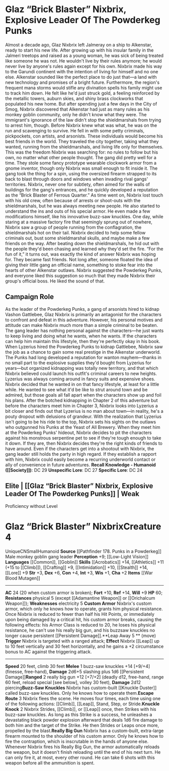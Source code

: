 ﻿---
ac: '24'
alignment: CN
all_resistance: null
burrow_speed: null
charisma: '+2'
climb_speed: '30'
constitution: '+4'
creature_ability:
- Buzz-Saw Knuckles
- Custom Armor
- Escape Route
- Knuckle Knock
- Leap Away
- Really Big Gun
creature_family: null
description: "Almost a decade ago, Glaz Nixbrix left Jalmeray on a ship to Alkenstar,\
  \ ready to start his new life. After growing up with his insular family in the Jalmeri\
  \ treetops and raised as a young woman, he was sick of being treated like someone\
  \ he was not. He wouldn't live by their rules anymore; he would never live by anyone's\
  \ rules again except for his own.<br/><br/> Nixbrix made his way to the Garundi\
  \ continent with the intention of living for himself and no one else. Alkenstar\
  \ sounded like the perfect place to do just that\u2014a land with new technology\
  \ and promises of a bright future. Furthermore, the region's frequent mana storms\
  \ would stifle any divination spells his family might use to track him down. He\
  \ felt like he'd just struck gold, a feeling reinforced by the metallic towers,\
  \ auburn skies, and shiny brass clockworks that populated his new home. But after\
  \ spending just a few days in the City of Smog, Nixbrix discovered that Alkenstar\
  \ had just as many rules as his monkey goblin community, only he didn't know what\
  \ they were. The immigrant's ignorance of the law didn't stop the shieldmarshals\
  \ from trying to arrest him, though. Before Nixbrix knew what was what, he was on\
  \ the run and scavenging to survive.<br/><br/> He fell in with some petty criminals,\
  \ pickpockets, con artists, and arsonists. These individuals would become his best\
  \ friends in the world. They traveled the city together, taking what they wanted,\
  \ running from the shieldmarshals, and living life only for themselves. This was\
  \ the freedom Nixbrix was searching for: no rules to follow but his own, no matter\
  \ what other people thought.<br/><br/> The gang did pretty well for a time. They\
  \ stole some fancy prototype wearable clockwork armor from a gnome inventor, though\
  \ only Nixbrix was small enough to fit inside it. The gang took the thing for a\
  \ spin, using the oversized firearm strapped to its back to blast through doors\
  \ and windows when invading rival gangs' territories. Nixbrix, never one for subtlety,\
  \ often aimed for the walls of buildings for the gang's entrances, and he quickly\
  \ developed a reputation as the \u201CBrick Blaster of Ferrous Quarter.\u201D<br/><br/>\
  \ As time went on, Nixbrix lost touch with his old crew, often because of arrests\
  \ or shoot-outs with the shieldmarshals, but he was always meeting new people. He\
  \ also started to understand the ins and outs of his special armor. He even made\
  \ a few modifications himself, like his innovative buzz-saw knuckles.<br/><br/>\
  \ One day, while staring at a massive factory fire that seemingly sprung out of\
  \ nowhere, Nixbrix saw a group of people running from the conflagration, the shieldmarshals\
  \ hot on their tail. Nixbrix decided to help some fellow criminals out, bust some\
  \ shieldmarshal skulls, and maybe make a few friends on the way. After beating down\
  \ the shieldmarshals, he hid out with the people they'd been chasing and learned\
  \ why they'd set the fire. \u201CFor the fun of it,\u201D it turns out, was exactly\
  \ the kind of answer Nixbrix was hoping for. They became fast friends. Not long\
  \ after, someone floated the idea of giving their little gang an official name,\
  \ something to stoke fear into the hearts of other Alkenstar outlaws. Nixbrix suggested\
  \ the Powderkeg Punks, and everyone liked this suggestion so much that they made\
  \ Nixbrix their group's official boss.<br/><br/> He liked the sound of that."
dexterity: '+6'
element: null
fly_speed: null
fortitude: '+10'
hp: '60'
id: '1940'
immunity: null
intelligence: '+3'
land_speed: '20'
language:
- '[[DATABASE/language/Common|Common]]'
- '[[DATABASE/language/Goblin|Goblin]]'
level: '4'
max_speed: '30'
name: "Glaz \u201CBrick Blaster\u201D Nixbrix"
perception: '+9'
rarity: Unique
reflex: '+14'
resistance:
- physical 5 (except [[DATABASE/equipment/Adamantine Weapon|adamantine]] or [[DATABASE/equipment/Orichalcum
  Weapon|orichalcum]] )
rus_type_level: null
sense:
- '[[DATABASE/monsterability/Low-Light Vision|low-light vision]]'
size: Small
skill:
- '[[DATABASE/skill/Acrobatics|Acrobatics]] +14'
- '[[DATABASE/skill/Athletics|Athletics]] +11'
- '[[DATABASE/skill/Crafting|Crafting]] +9'
- '[[DATABASE/skill/Intimidation|Intimidation]] +10'
- '[[DATABASE/skill/Stealth|Stealth]] +14'
- '[[DATABASE/skill/Lore|Underworld Lore]] +9'
source: '[[DATABASE/source/Pathfinder 178. Punks in a Powderkeg|Pathfinder #178: Punks
  in a Powderkeg]]'
speed:
- 20 feet
- climb 30 feet
spell: null
strength: '+3'
strength_req: '3'
strongest_save:
- Reflex
swim_speed: null
trait:
- '[[DATABASE/trait/Humanoid|Humanoid]]'
- '[[DATABASE/trait/Unique|Unique]]'
type: Creature
vision: Low-light vision
weakest_save:
- Will
weakness:
- '[[DATABASE/trait/Electricity|electricity]] 5'
will: '+9'
wisdom: '+1'

---
# Glaz “Brick Blaster” Nixbrix, Explosive Leader Of The Powderkeg Punks

Almost a decade ago, Glaz Nixbrix left Jalmeray on a ship to Alkenstar, ready to start his new life. After growing up with his insular family in the Jalmeri treetops and raised as a young woman, he was sick of being treated like someone he was not. He wouldn't live by their rules anymore; he would never live by anyone's rules again except for his own.
 Nixbrix made his way to the Garundi continent with the intention of living for himself and no one else. Alkenstar sounded like the perfect place to do just that—a land with new technology and promises of a bright future. Furthermore, the region's frequent mana storms would stifle any divination spells his family might use to track him down. He felt like he'd just struck gold, a feeling reinforced by the metallic towers, auburn skies, and shiny brass clockworks that populated his new home. But after spending just a few days in the City of Smog, Nixbrix discovered that Alkenstar had just as many rules as his monkey goblin community, only he didn't know what they were. The immigrant's ignorance of the law didn't stop the shieldmarshals from trying to arrest him, though. Before Nixbrix knew what was what, he was on the run and scavenging to survive.
 He fell in with some petty criminals, pickpockets, con artists, and arsonists. These individuals would become his best friends in the world. They traveled the city together, taking what they wanted, running from the shieldmarshals, and living life only for themselves. This was the freedom Nixbrix was searching for: no rules to follow but his own, no matter what other people thought.
 The gang did pretty well for a time. They stole some fancy prototype wearable clockwork armor from a gnome inventor, though only Nixbrix was small enough to fit inside it. The gang took the thing for a spin, using the oversized firearm strapped to its back to blast through doors and windows when invading rival gangs' territories. Nixbrix, never one for subtlety, often aimed for the walls of buildings for the gang's entrances, and he quickly developed a reputation as the “Brick Blaster of Ferrous Quarter.”
 As time went on, Nixbrix lost touch with his old crew, often because of arrests or shoot-outs with the shieldmarshals, but he was always meeting new people. He also started to understand the ins and outs of his special armor. He even made a few modifications himself, like his innovative buzz-saw knuckles.
 One day, while staring at a massive factory fire that seemingly sprung out of nowhere, Nixbrix saw a group of people running from the conflagration, the shieldmarshals hot on their tail. Nixbrix decided to help some fellow criminals out, bust some shieldmarshal skulls, and maybe make a few friends on the way. After beating down the shieldmarshals, he hid out with the people they'd been chasing and learned why they'd set the fire. “For the fun of it,” it turns out, was exactly the kind of answer Nixbrix was hoping for. They became fast friends. Not long after, someone floated the idea of giving their little gang an official name, something to stoke fear into the hearts of other Alkenstar outlaws. Nixbrix suggested the Powderkeg Punks, and everyone liked this suggestion so much that they made Nixbrix their group's official boss.
 He liked the sound of that.

## Campaign Role

As the leader of the Powderkeg Punks, a gang of arsonists hired to kidnap Vashon Gattlebee, Glaz Nixbrix is primarily an antagonist for the characters to confront and defeat in this adventure. However, his personal motives and attitude can make Nixbrix much more than a simple criminal to be beaten. The gang leader has nothing personal against the characters—he just wants to keep living and doing what he wants, when he wants. If the characters can help him maintain this lifestyle, then they're perfectly okay in his book.
 When Lyzerius hired the Powderkeg Punks to kidnap Gattlebee, Nixbrix saw the job as a chance to gain some real prestige in the Alkenstar underworld. The Punks had long developed a reputation for wanton mayhem—thanks in no small part to the explosive supplies they'd bought from Lyzerius for years—but organized kidnapping was totally new territory, and that which Nixbrix believed could launch his outfit's criminal careers to new heights.
 Lyzerius was always coming around in fancy suits and expensive shoes. Nixbrix decided that he wanted in on that fancy lifestyle, at least for a little while. He wanted to see what it'd be like to strut around town and be admired, but those goals all fall apart when the characters show up and foil his plans. After the botched kidnapping in Chapter 2 of this adventure but before the characters meet him in Chapter 3, Nixbrix looks into Lyzerius a bit closer and finds out that Lyzerius is no man about town—in reality, he's a pouty dropout with delusions of grandeur.
 With the realization that Lyzerius isn't going to be his ride to the top, Nixbrix sets his sights on the outlaws who outgunned his Punks at the Yeast of All Brewery. When they meet him at the Powderkeg Punks' hideout, Nixbrix decides to pit the characters against his monstrous serpentine pet to see if they're tough enough to take it down. If they are, then Nixbrix decides they're the right kinds of friends to have around.
 Even if the characters get into a shootout with Nixbrix, the gang leader still holds the party in high regard. If they establish a rapport with him, Nixbrix could easily become a recurring underworld contact or ally of convenience in future adventures.
**Recall Knowledge - Humanoid ([[Society]])**: DC 29
**Unspecific Lore**: DC 27
**Specific Lore**: DC 24

## Elite | [[Glaz “Brick Blaster” Nixbrix, Explosive Leader Of The Powderkeg Punks]] | Weak
Proficiency without Level

# Glaz “Brick Blaster” Nixbrix<span class="item-type">Creature 4</span>

<span class="trait-unique item-trait">Unique</span><span class="trait-alignment item-trait">CN</span><span class="trait-size item-trait">Small</span><span class="item-trait">Humanoid</span>
**Source** [[Pathfinder 178. Punks in a Powderkeg]]
Male monkey goblin gang leader
**Perception** +9; [[Low-Light Vision]]
**Languages** [[Common]], [[Goblin]]
**Skills** [[Acrobatics]] +14, [[Athletics]] +11 (+15 to [[Climb]]), [[Crafting]] +9, [[Intimidation]] +10, [[Stealth]] +14, [[Lore]] +9
**Str** +3, **Dex** +6, **Con** +4, **Int** +3, **Wis** +1, **Cha** +2
**Items** [[War Blood Mutagen]]

---
**AC** 24 (20 when custom armor is broken); **Fort** +10, **Ref** +14, **Will** +9
**HP** 60; **Resistances** physical 5 (except [[Adamantine Weapon]] or [[Orichalcum Weapon]]); **Weaknesses** electricity 5
<span class="in-box-ability">**Custom Armor** Nixbrix's custom armor, which only he knows how to operate, grants him physical resistance. Once Nixbrix is reduced to fewer than half his Hit Points, or immediately upon being damaged by a critical hit, his custom armor breaks, causing the following effects: his Armor Class is reduced to 20, he loses his physical resistance, he can't use his really big gun, and his buzzsaw knuckles no longer cause persistent [[Persistent Damage]].</span><span class="in-box-ability">**Leap Away <span class="action-icon">5</span> ** (move) **Trigger** Nixbrix is targeted with a ranged attack; **Effect** Nixbrix [[Leap]] up to 10 feet vertically and 30 feet horizontally, and he gains a +2 circumstance bonus to AC against the triggering attack.</span>

---
**Speed** 20 feet, climb 30 feet
<span class="in-box-ability">**Melee** <span class="action-icon">1</span> buzz-saw knuckles +14 [+9/+4] (finesse, free-hand), **Damage** 2d6+5 slashing plus 1d6 [[Persistent Damage]]</span><span class="in-box-ability">**Ranged** <span class="action-icon">2</span> really big gun +12 [+7/+2] (deadly d12, free-hand, range 60 feet, reload special [see below], volley 30 feet), **Damage** 2d12 piercing</span><span class="in-box-ability">**Buzz-Saw Knuckles** Nixbrix has custom-built [[Knuckle Duster]] called buzz-saw knuckles. Only he knows how to operate them.</span><span class="in-box-ability">**Escape Route** <span class="action-icon">3</span> Nixbrix flees the scene. He moves four times, each time using one of the following actions: [[Climb]], [[Leap]], Stand, Step, or Stride.</span><span class="in-box-ability">**Knuckle Knock** <span class="action-icon">2</span> Nixbrix Strides, [[Climb]], or [[Leap]] once, then Strikes with his buzz-saw knuckles. As long as this Strike is a success, he unleashes a devastating black powder explosion afterward that deals 1d6 fire damage to both him and the target of the Strike. He then Strides or Leaps once more, propelled by the blast.</span><span class="in-box-ability">**Really Big Gun** Nixbrix has a custom-built, extra-large firearm mounted to the shoulder of his custom armor. Only he knows how to fire the contraption, which is inscrutable in the hands of anyone else. Whenever Nixbrix fires his Really Big Gun, the armor automatically reloads the weapon, but it doesn't finish reloading until the end of his next turn. He can only fire it, at most, every other round. He can take 6 shots with this weapon before all the ammunition is spent.</span>